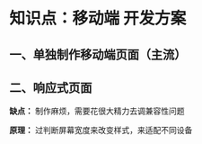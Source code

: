 # 知识点：移动端 开发方案

## 一、单独制作移动端页面（主流）

## 二、响应式页面

**缺点：** 制作麻烦，需要花很大精力去调兼容性问题

**原理：** 过判断屏幕宽度来改变样式，来适配不同设备
